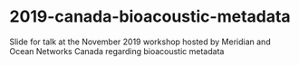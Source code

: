 # 2019-canada-bioacoustic-metadata
Slide for talk at the November 2019 workshop hosted by Meridian and Ocean Networks Canada regarding bioacoustic metadata
